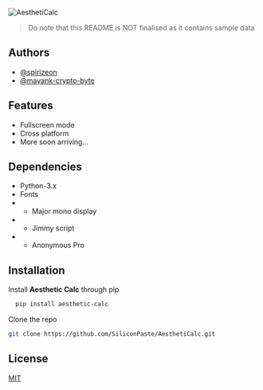 

![AesthetiCalc](https://github.com/Spirizeon/AesthetiCalc-X/assets/123345456/15696e46-a983-4d7c-a07e-f48656387aaa)

> Do note that this README is NOT finalised as it contains sample data
## Authors

- [@spirizeon](https://www.github.com/spirizeon)
- [@mayank-crypto-byte](https://github.com/mayank-crypto-byte)

## Features
- Fullscreen mode
- Cross platform
- More soon arriving...

## Dependencies
+ Python-3.x 
+ Fonts
+ + Major mono display
+ + Jimmy script
+ + Anonymous Pro


## Installation
 
Install **Aesthetic Calc** through pip

```bash
  pip install aesthetic-calc 
```

Clone the repo
```bash
git clone https://github.com/SiliconPaste/AesthetiCalc.git
```
    
## License

[MIT](https://choosealicense.com/licenses/mit/)



